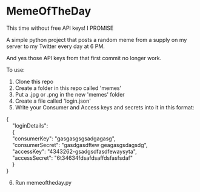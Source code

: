 # MemeOfTheDay
This time without free API keys! I PROMISE

A simple python project that posts a random meme from a supply on my server to my Twitter every day at 6 PM.

And yes those API keys from that first commit no longer work.

To use:

1) Clone this repo
2) Create a folder in this repo called 'memes'
3) Put a .jpg or .png in the new 'memes' folder
4) Create a file called 'login.json'
5) Write your Consumer and Access keys and secrets into it in this format:

{  
&nbsp;&nbsp;&nbsp;&nbsp;"loginDetails":  
&nbsp;&nbsp;&nbsp;&nbsp;{  
&nbsp;&nbsp;&nbsp;&nbsp;"consumerKey": "gasgasgsgsadgagasg",  
&nbsp;&nbsp;&nbsp;&nbsp;"consumerSecret": "gasdgasdftew geagasgsdagsdg",  
&nbsp;&nbsp;&nbsp;&nbsp;"accessKey": "4343262-gsadgsdfasdfewaysyta",  
&nbsp;&nbsp;&nbsp;&nbsp;"accessSecret": "6t34634fdsafdsaffdsfasfsdaf"  
&nbsp;&nbsp;&nbsp;&nbsp;}  
}  

6) Run memeoftheday.py
